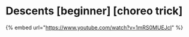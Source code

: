# Descents \[beginner] \[choreo trick]

{% embed url="https://www.youtube.com/watch?v=1mRS0MUEJcI" %}
